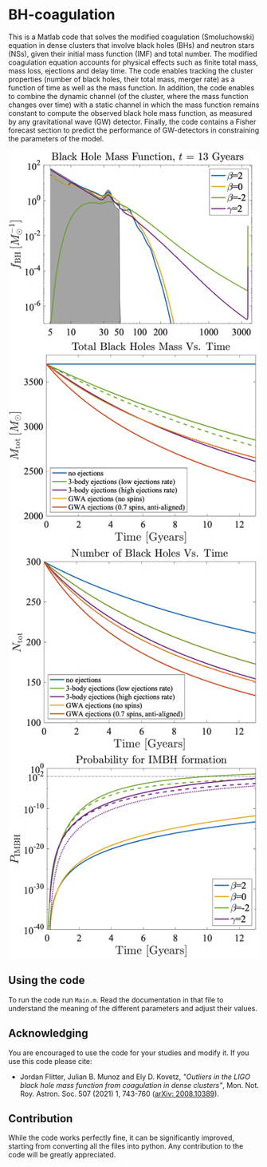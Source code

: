 # BH-coagulation
This is a Matlab code that solves the modified coagulation (Smoluchowski) equation in dense clusters that involve black holes (BHs) and neutron stars (NSs), given their initial mass function (IMF) and total number. The modified coagulation equation accounts for physical effects such as finite total mass, mass loss, ejections and delay time. The code enables tracking the cluster properties (number of black holes, their total mass, merger rate) as a function of time as well as the mass function. In addition, the code enables to combine the dynamic channel (of the cluster, where the mass function changes over time) with a static channel in which the mass function remains constant to compute the observed black hole mass function, as measured by any gravitational wave (GW) detector. Finally, the code contains a Fisher forecast section to predict the performance of GW-detectors in constraining the parameters of the model.

![BHMF](https://github.com/jordanflitter/BH-coagulation/blob/main/images/BHMF.png)
![N_vs_time](https://github.com/jordanflitter/BH-coagulation/blob/main/images/N_vs_time.png)
![M_vs_time](https://github.com/jordanflitter/BH-coagulation/blob/main/images/M_vs_time.png)
![P_vs_time](https://github.com/jordanflitter/BH-coagulation/blob/main/images/P_vs_time.png)

## Using the code
To run the code run `Main.m`. Read the documentation in that file to understand the meaning of the different parameters and adjust their values.

## Acknowledging
You are encouraged to use the code for your studies and modify it. If you use this code please cite:
* Jordan Flitter, Julian B. Munoz and Ely D. Kovetz, _"Outliers in the LIGO black hole mass function from coagulation in dense clusters"_, Mon. Not. Roy. Astron. Soc. 507 (2021) 1, 743-760 ([arXiv: 2008.10389](https://arxiv.org/pdf/2008.10389)).

## Contribution
While the code works perfectly fine, it can be significantly improved, starting from converting all the files into python.
Any contribution to the code will be greatly appreciated.
